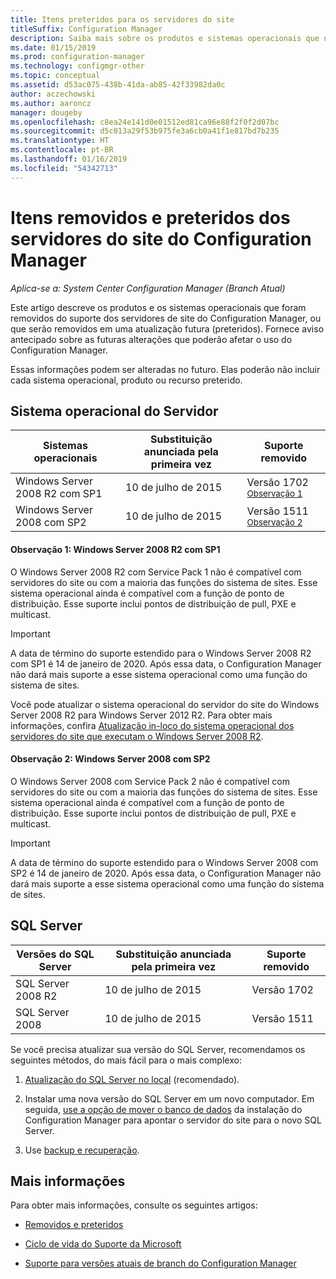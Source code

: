 ```yaml
---
title: Itens preteridos para os servidores do site
titleSuffix: Configuration Manager
description: Saiba mais sobre os produtos e sistemas operacionais que não são mais compatíveis com os servidores de site do Configuration Manager.
ms.date: 01/15/2019
ms.prod: configuration-manager
ms.technology: configmgr-other
ms.topic: conceptual
ms.assetid: d53ac075-438b-41da-ab85-42f33982da0c
author: aczechowski
ms.author: aaroncz
manager: dougeby
ms.openlocfilehash: c8ea24e141d0e01512ed81ca96e88f2f0f2d07bc
ms.sourcegitcommit: d5c013a29f53b975fe3a6cb0a41f1e817bd7b235
ms.translationtype: HT
ms.contentlocale: pt-BR
ms.lasthandoff: 01/16/2019
ms.locfileid: "54342713"
---
```

# <a name="removed-and-deprecated-for-configuration-manager-site-servers"></a>Itens removidos e preteridos dos servidores do site do Configuration Manager

*Aplica-se a: System Center Configuration Manager (Branch Atual)*

Este artigo descreve os produtos e os sistemas operacionais que foram removidos do suporte dos servidores de site do Configuration Manager, ou que serão removidos em uma atualização futura (preteridos). Fornece aviso antecipado sobre as futuras alterações que poderão afetar o uso do Configuration Manager.  

Essas informações podem ser alteradas no futuro. Elas poderão não incluir cada sistema operacional, produto ou recurso preterido.  



## <a name="server-os"></a>Sistema operacional do Servidor  

|**Sistemas operacionais**|**Substituição anunciada pela primeira vez**|**Suporte removido** |  
|-|-|-| 
|Windows Server 2008 R2 com SP1|10 de julho de 2015| Versão 1702 <sup>[Observação 1](#bkmk_note1)</sup>| 
|Windows Server 2008 com SP2|10 de julho de 2015|Versão 1511 <sup>[Observação 2](#bkmk_note2)</sup>|  

#### <a name="bkmk_note1"></a> Observação 1: Windows Server 2008 R2 com SP1
O Windows Server 2008 R2 com Service Pack 1 não é compatível com servidores do site ou com a maioria das funções do sistema de sites. Esse sistema operacional ainda é compatível com a função de ponto de distribuição. Esse suporte inclui pontos de distribuição de pull, PXE e multicast. 

> [!Important]  
> A data de término do suporte estendido para o Windows Server 2008 R2 com SP1 é 14 de janeiro de 2020. Após essa data, o Configuration Manager não dará mais suporte a esse sistema operacional como uma função do sistema de sites. 

Você pode atualizar o sistema operacional do servidor do site do Windows Server 2008 R2 para Windows Server 2012 R2. Para obter mais informações, confira [Atualização in-loco do sistema operacional dos servidores do site que executam o Windows Server 2008 R2](/sccm/core/servers/manage/upgrade-on-premises-infrastructure#bkmk_from2008r2).  


#### <a name="bkmk_note2"></a> Observação 2: Windows Server 2008 com SP2
O Windows Server 2008 com Service Pack 2 não é compatível com servidores do site ou com a maioria das funções do sistema de sites. Esse sistema operacional ainda é compatível com a função de ponto de distribuição. Esse suporte inclui pontos de distribuição de pull, PXE e multicast. 

> [!Important]  
> A data de término do suporte estendido para o Windows Server 2008 com SP2 é 14 de janeiro de 2020. Após essa data, o Configuration Manager não dará mais suporte a esse sistema operacional como uma função do sistema de sites.  



## <a name="sql-server"></a>SQL Server   

|**Versões do SQL Server**|**Substituição anunciada pela primeira vez**|**Suporte removido**|   
|-|-|-| 
|SQL Server 2008 R2|10 de julho de 2015|Versão 1702| 
|SQL Server 2008|10 de julho de 2015|Versão 1511|  


Se você precisa atualizar sua versão do SQL Server, recomendamos os seguintes métodos, do mais fácil para o mais complexo:

1. [Atualização do SQL Server no local](/sccm/core/servers/manage/upgrade-on-premises-infrastructure#a-namebkmksupconfigupgradedbsrva-upgrade-sql-server-on-the-site-database-server) (recomendado).  

2. Instalar uma nova versão do SQL Server em um novo computador. Em seguida, [use a opção de mover o banco de dados](/sccm/core/servers/manage/modify-your-infrastructure#a-namebkmkdbconfiga-modify-the-site-database-configuration) da instalação do Configuration Manager para apontar o servidor do site para o novo SQL Server.  

3. Use [backup e recuperação](/sccm/protect/understand/backup-and-recovery).  



## <a name="more-information"></a>Mais informações

Para obter mais informações, consulte os seguintes artigos: 

- [Removidos e preteridos](/sccm/core/plan-design/changes/deprecated/removed-and-deprecated)  

- [Ciclo de vida do Suporte da Microsoft](https://support.microsoft.com/lifecycle)  

- [Suporte para versões atuais de branch do Configuration Manager](/sccm/core/servers/manage/current-branch-versions-supported)  

